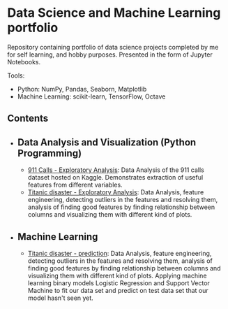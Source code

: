 # Data Science and Machine Learning portfolio

Repository containing portfolio of data science projects completed by me for self learning, and hobby purposes. Presented in the form of Jupyter Notebooks.

Tools:

* Python: NumPy, Pandas, Seaborn, Matplotlib 
* Machine Learning: scikit-learn, TensorFlow, Octave

## Contents

   * ## Data Analysis and Visualization (Python Programming)
     
     - [911 Calls - Exploratory Analysis](https://github.com/akum001/data_science_portfolio/blob/master/911%20Calls%20-%20Exploratory%20Analysis.ipynb): Data Analysis of the 911 calls dataset hosted on Kaggle. Demonstrates extraction of useful features from different variables.
     - [Titanic disaster - Exploratory Analysis](https://github.com/akum001/data_science_portfolio/blob/master/Notebook1.ipynb): Data Analysis, feature engineering, detecting outliers in the features and resolving them, analysis of finding good features by finding relationship between columns and visualizing them with different kind of plots.


   * ## Machine Learning
     - [Titanic disaster - prediction](https://github.com/akum001/data_science_portfolio/blob/master/Titanic_classification.ipynb): Data Analysis, feature engineering, detecting outliers in the features and resolving them, analysis of finding good features by finding relationship between columns and visualizing them with different kind of plots. Applying machine learning binary models Logistic Regression and Support Vector Machine to fit our data set and predict on test data set that our model hasn't seen yet.
